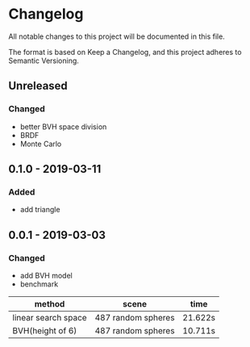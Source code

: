 # Changelog
All notable changes to this project will be documented in this file.

The format is based on Keep a Changelog, and this project adheres to Semantic Versioning.

## Unreleased
### Changed
- better BVH space division
- BRDF
- Monte Carlo

## 0.1.0 - 2019-03-11
### Added
- add triangle

## 0.0.1 - 2019-03-03
### Changed
- add BVH model 
- benchmark

| method              | scene               | time    |
|---------------------|---------------------|---------|
| linear search space | 487 random spheres  | 21.622s |
| BVH(height of 6)    | 487 random spheres  | 10.711s |